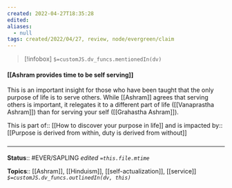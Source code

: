 ```yaml
---
created: 2022-04-27T18:35:28 
edited: 
aliases:
  - null
tags: created/2022/04/27, review, node/evergreen/claim
---
```

> [!infobox]
`$=customJS.dv_funcs.mentionedIn(dv)`

#### [[Ashram provides time to be self serving]]

This is an important insight for those who have been taught that the only purpose of life is to serve others. 
While [[Ashram]] agrees that serving others is important, it relegates it to a different part of life ([[Vanaprastha Ashram]]) than for serving your self ([[Grahastha Ashram]]).

This is 
part of:: [[How to discover your purpose in life]]
and is 
impacted by:: [[Purpose is derived from within, duty is derived from without]]

### <hr class="footnote"/>

**Status**:: #EVER/SAPLING 
*edited `=this.file.mtime`*

**Topics**:: [[Ashram]], [[Hinduism]], [[self-actualization]], [[service]]
*`$=customJS.dv_funcs.outlinedIn(dv, this)`*
